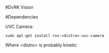 #DvRK Vision

#Dependencies

UVC Camera:

`sudo apt-get install ros-<distro>-uvc-camera  `

Where \<distro\> is probably kinetic
 
